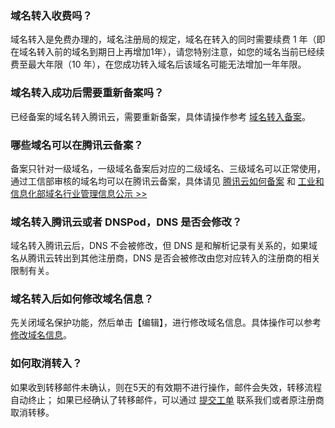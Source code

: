 ### 域名转入收费吗？
域名转入是免费办理的，域名注册局的规定，域名在转入的同时需要续费 1 年（即在域名转入前的域名到期日上再增加1年），请您特别注意，如您的域名当前已经续费至最大年限（10 年），在您成功转入域名后该域名可能无法增加一年年限。  

### 域名转入成功后需要重新备案吗？
已经备案的域名转入腾讯云，需要重新备案，具体请操作参考 [域名转入备案](https://cloud.tencent.com/document/product/243/9623)。

### 哪些域名可以在腾讯云备案？
备案只针对一级域名，一级域名备案后对应的二级域名、三级域名可以正常使用，通过工信部审核的域名均可以在腾讯云备案，具体请见 [腾讯云如何备案](https://cloud.tencent.com/document/product/243) 和 [工业和信息化部域名行业管理信息公示 >>](http://xn--eqrt2g.xn--vuq861b/#)
### 域名转入腾讯云或者 DNSPod，DNS 是否会修改？
域名转入腾讯云后，DNS 不会被修改，但 DNS 是和解析记录有关系的，如果域名从腾讯云转出到其他注册商，DNS 是否会被修改由您对应转入的注册商的相关限制有关。

### 域名转入后如何修改域名信息？
先关闭域名保护功能，然后单击【编辑】，进行修改域名信息。具体操作可以参考 [修改域名信息](https://cloud.tencent.com/document/product/242/3648)。 

### 如何取消转入？
如果收到转移邮件未确认，则在5天的有效期不进行操作，邮件会失效，转移流程自动终止；
如果已经确认了转移邮件，可以通过 [提交工单](https://console.cloud.tencent.com/workorder/category) 联系我们或者原注册商取消转移。
